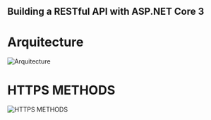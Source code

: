 ## Building a RESTful API with ASP.NET Core 3

# Arquitecture
![Arquitecture](https://storage.cloudconvert.com/tasks/cfdd5c07-5528-44fc-a6e6-5aa0482fdb72/Untitled.png?AWSAccessKeyId=cloudconvert-production&Expires=1611678454&Signature=JBMRf0QQ1oBt6Z1gWy1BD6fIPZE%3D&response-content-disposition=inline%3B%20filename%3D%22Untitled.png%22&response-content-type=image%2Fpng)

# HTTPS METHODS
![HTTPS METHODS](https://storage.cloudconvert.com/tasks/227584a0-6ca5-4340-94b1-0ed2f1354b97/Untitled2.jpg?AWSAccessKeyId=cloudconvert-production&Expires=1611678571&Signature=EwLeAdhEiQrrFUIa9DI6J4cVkIo%3D&response-content-disposition=inline%3B%20filename%3D%22Untitled2.jpg%22&response-content-type=image%2Fjpeg)
